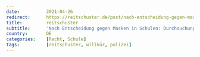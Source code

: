 ```yaml
---
date:          2021-04-26
redirect:      https://reitschuster.de/post/nach-entscheidung-gegen-masken-in-schulen-durchsuchungsaktion-bei-weimarer-richter/
title:         reitschuster
subtitle:      'Nach Entscheidung gegen Masken in Schulen: Durchsuchungsaktion bei Weimarer Richter'
country:       DE
categories:    [Recht, Schule]
tags:          [reitschuster, willkür, polizei]
---
```

